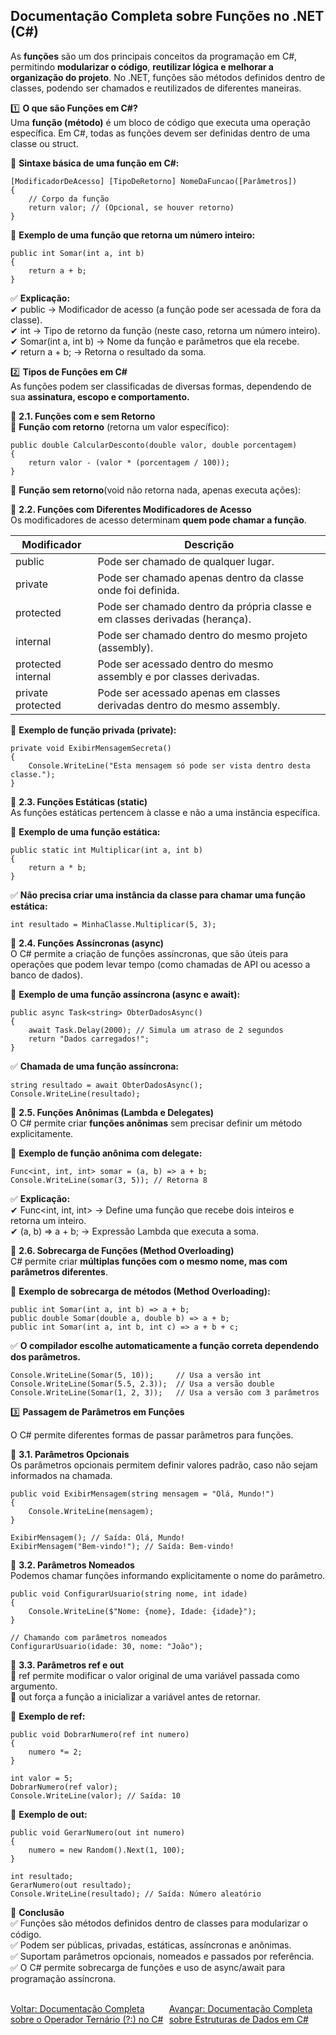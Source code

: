 ## Documentação Completa sobre Funções no .NET (C#)

As **funções** são um dos principais conceitos da programação em C#, permitindo **modularizar o código**, **reutilizar lógica e melhorar a organização do projeto**. No .NET, funções são métodos definidos dentro de classes, podendo ser chamados e reutilizados de diferentes maneiras.

1️⃣ **O que são Funções em C#?**<br />
Uma **função (método)** é um bloco de código que executa uma operação específica. Em C#, todas as funções devem ser definidas dentro de uma classe ou struct.

📌 **Sintaxe básica de uma função em C#:**<br />
```
[ModificadorDeAcesso] [TipoDeRetorno] NomeDaFuncao([Parâmetros])
{
    // Corpo da função
    return valor; // (Opcional, se houver retorno)
}

```
📌 **Exemplo de uma função que retorna um número inteiro:**<br />

```
public int Somar(int a, int b)
{
    return a + b;
}

```

✅ **Explicação:** <br/>
✔ public → Modificador de acesso (a função pode ser acessada de fora da classe).<br/>
✔ int → Tipo de retorno da função (neste caso, retorna um número inteiro).<br/>
✔ Somar(int a, int b) → Nome da função e parâmetros que ela recebe.<br/>
✔ return a + b; → Retorna o resultado da soma.<br/>

2️⃣ **Tipos de Funções em C#** <br />
As funções podem ser classificadas de diversas formas, dependendo de sua **assinatura, escopo e comportamento.**<br />

📌 **2.1. Funções com e sem Retorno**<br />
🔹 **Função com retorno** (retorna um valor específico):<br />
```
public double CalcularDesconto(double valor, double porcentagem)
{
    return valor - (valor * (porcentagem / 100));
}

```

🔹 **Função sem retorno**(void não retorna nada, apenas executa ações):<br />

📌 **2.2. Funções com Diferentes Modificadores de Acesso**<br />
Os modificadores de acesso determinam **quem pode chamar a função**.<br />

| Modificador         | Descrição                                                                   |
|---------------------|-----------------------------------------------------------------------------|
|public	              |Pode ser chamado de qualquer lugar.                                          |
|private	          |Pode ser chamado apenas dentro da classe onde foi definida.                  |
|protected	          |Pode ser chamado dentro da própria classe e em classes derivadas (herança).  |
|internal	          |Pode ser chamado dentro do mesmo projeto (assembly).                         |
|protected internal	  |Pode ser acessado dentro do mesmo assembly e por classes derivadas.          |
|private protected	  |Pode ser acessado apenas em classes derivadas dentro do mesmo assembly.      |

📌 **Exemplo de função privada (private):** <br />

```
private void ExibirMensagemSecreta()
{
    Console.WriteLine("Esta mensagem só pode ser vista dentro desta classe.");
}

```

📌 **2.3. Funções Estáticas (static)** <br />
As funções estáticas pertencem à classe e não a uma instância específica.

📌 **Exemplo de uma função estática:**
```
public static int Multiplicar(int a, int b)
{
    return a * b;
}

```
✅ **Não precisa criar uma instância da classe para chamar uma função estática:**<br />

```
int resultado = MinhaClasse.Multiplicar(5, 3);

```

📌 **2.4. Funções Assíncronas (async)** <br/>
O C# permite a criação de funções assíncronas, que são úteis para operações que podem levar tempo (como chamadas de API ou acesso a banco de dados).<br />

📌 **Exemplo de uma função assíncrona (async e await):**<br />
```
public async Task<string> ObterDadosAsync()
{
    await Task.Delay(2000); // Simula um atraso de 2 segundos
    return "Dados carregados!";
}

```
✅ **Chamada de uma função assíncrona:**<br />
```
string resultado = await ObterDadosAsync();
Console.WriteLine(resultado);

```

📌 **2.5. Funções Anônimas (Lambda e Delegates)** <br />
O C# permite criar **funções anônimas** sem precisar definir um método explicitamente.<br />

🔹 **Exemplo de função anônima com delegate:** <br/>
```
Func<int, int, int> somar = (a, b) => a + b;
Console.WriteLine(somar(3, 5)); // Retorna 8

```

✅ **Explicação:**<br />
✔ Func<int, int, int> → Define uma função que recebe dois inteiros e retorna um inteiro.<br />
✔ (a, b) => a + b; → Expressão Lambda que executa a soma.<br />

📌 **2.6. Sobrecarga de Funções (Method Overloading)**<br/>
C# permite criar **múltiplas funções com o mesmo nome, mas com parâmetros diferentes**.

📌 **Exemplo de sobrecarga de métodos (Method Overloading):**
```
public int Somar(int a, int b) => a + b;
public double Somar(double a, double b) => a + b;
public int Somar(int a, int b, int c) => a + b + c;

```
✅ **O compilador escolhe automaticamente a função correta dependendo dos parâmetros.**<br />

```
Console.WriteLine(Somar(5, 10));     // Usa a versão int
Console.WriteLine(Somar(5.5, 2.3));  // Usa a versão double
Console.WriteLine(Somar(1, 2, 3));   // Usa a versão com 3 parâmetros

```

3️⃣ **Passagem de Parâmetros em Funções**<br />

O C# permite diferentes formas de passar parâmetros para funções.

📌 **3.1. Parâmetros Opcionais**<br />
Os parâmetros opcionais permitem definir valores padrão, caso não sejam informados na chamada.

```
public void ExibirMensagem(string mensagem = "Olá, Mundo!")
{
    Console.WriteLine(mensagem);
}

ExibirMensagem(); // Saída: Olá, Mundo!
ExibirMensagem("Bem-vindo!"); // Saída: Bem-vindo!

```

📌 **3.2. Parâmetros Nomeados**<br />
Podemos chamar funções informando explicitamente o nome do parâmetro.<br />
```
public void ConfigurarUsuario(string nome, int idade)
{
    Console.WriteLine($"Nome: {nome}, Idade: {idade}");
}

// Chamando com parâmetros nomeados
ConfigurarUsuario(idade: 30, nome: "João");

```

📌 **3.3. Parâmetros ref e out** <br />
🔹 ref permite modificar o valor original de uma variável passada como argumento.<br />
🔹 out força a função a inicializar a variável antes de retornar.<br />

📌 **Exemplo de ref:**<br />
```
public void DobrarNumero(ref int numero)
{
    numero *= 2;
}

int valor = 5;
DobrarNumero(ref valor);
Console.WriteLine(valor); // Saída: 10

```

📌 **Exemplo de out:**<br />

```
public void GerarNumero(out int numero)
{
    numero = new Random().Next(1, 100);
}

int resultado;
GerarNumero(out resultado);
Console.WriteLine(resultado); // Saída: Número aleatório

```

📌 **Conclusão**<br />
✅ Funções são métodos definidos dentro de classes para modularizar o código.<br />
✅ Podem ser públicas, privadas, estáticas, assíncronas e anônimas.<br />
✅ Suportam parâmetros opcionais, nomeados e passados por referência.<br />
✅ O C# permite sobrecarga de funções e uso de async/await para programação assíncrona.<br />


<br/>
<div style="display: flex; justify-content: space-between;">  
   <a href="ternary-operator.md">Voltar: Documentação Completa sobre o Operador Ternário (?:) no C#</a><br /> 
     <a href="data-structure.md">Avançar: Documentação Completa sobre Estruturas de Dados em C#</a>   
</div>





